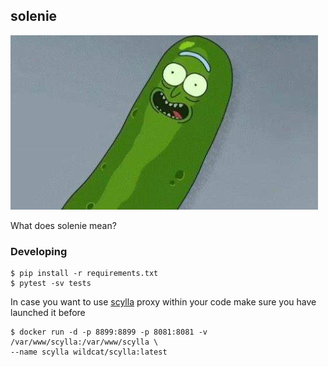## solenie

![solenie](data/solenie.jpg)

What does solenie mean?

### Developing

```
$ pip install -r requirements.txt
$ pytest -sv tests
```

In case you want to use [scylla](https://github.com/imWildCat/scylla) 
proxy within your code make sure you have launched it before
```
$ docker run -d -p 8899:8899 -p 8081:8081 -v /var/www/scylla:/var/www/scylla \
--name scylla wildcat/scylla:latest
```
